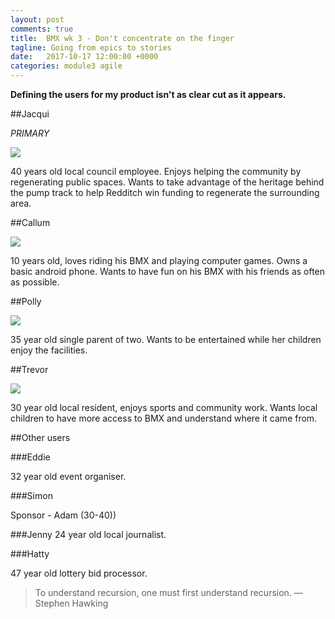```yaml
---
layout: post
comments: true
title:  BMX wk 3 - Don't concentrate on the finger 
tagline: Going from epics to stories
date:   2017-10-17 12:00:00 +0000
categories: module3 agile
---
```


**Defining the users for my product isn't as clear cut as it appears.**



##Jacqui

*PRIMARY*

<img src="/media/2017-10-17/persona-Jacqui.jpg" />

40 years old local council employee. Enjoys helping the community by regenerating public spaces. Wants to take advantage of the heritage behind the pump track to help Redditch win funding to regenerate the surrounding area.

##Callum

<img src="/media/2017-10-17/persona-Callum.jpg" />

10 years old, loves riding his BMX and playing computer games. Owns a basic android phone. Wants to have fun on his BMX with his friends as often as possible.

##Polly

<img src="/media/2017-10-17/persona-Polly.jpg" />

35 year old single parent of two. Wants to be entertained while her children enjoy the facilities.

##Trevor

<img src="/media/2017-10-17/persona-Trevor.jpg" />

30 year old local resident, enjoys sports and community work. Wants local children to have more access to BMX and understand where it came from.

##Other users

###Eddie

32 year old event organiser.

###Simon

Sponsor - Adam (30-40))

###Jenny
24 year old local journalist.

###Hatty

47 year old lottery bid processor.

> To understand recursion, one must first understand recursion. — Stephen Hawking

